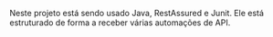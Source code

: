 Neste projeto está sendo usado Java, RestAssured e Junit. Ele está estruturado de forma a receber várias automações de API. 
